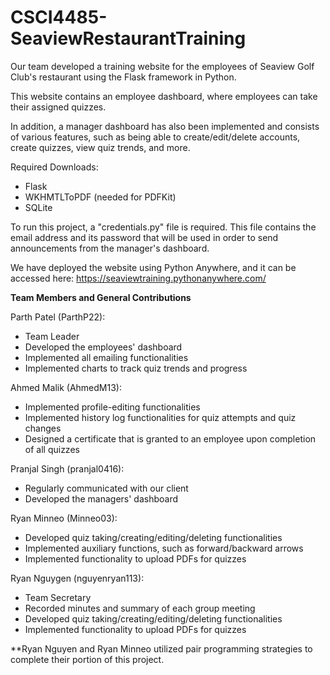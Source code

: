 # CSCI4485-SeaviewRestaurantTraining
Our team developed a training website for the employees of Seaview Golf Club's restaurant using the Flask framework in Python. 

This website contains an employee dashboard, where employees can take their assigned quizzes.

In addition, a manager dashboard has also been implemented and consists of various features, such as being able to create/edit/delete accounts, create quizzes, view quiz trends, and more.


Required Downloads:
- Flask
- WKHMTLToPDF (needed for PDFKit)
- SQLite

To run this project, a "credentials.py" file is required. This file contains the email address and its password that will be used in order to send announcements from the manager's dashboard.

We have deployed the website using Python Anywhere, and it can be accessed here: https://seaviewtraining.pythonanywhere.com/

**Team Members and General Contributions**

Parth Patel (ParthP22):
- Team Leader
- Developed the employees' dashboard
- Implemented all emailing functionalities
- Implemented charts to track quiz trends and progress

Ahmed Malik (AhmedM13):
- Implemented profile-editing functionalities
- Implemented history log functionalities for quiz attempts and quiz changes
- Designed a certificate that is granted to an employee upon completion of all quizzes

Pranjal Singh (pranjal0416):
- Regularly communicated with our client
- Developed the managers' dashboard

Ryan Minneo (Minneo03):
- Developed quiz taking/creating/editing/deleting functionalities
- Implemented auxiliary functions, such as forward/backward arrows
- Implemented functionality to upload PDFs for quizzes

Ryan Nguygen (nguyenryan113):
- Team Secretary
- Recorded minutes and summary of each group meeting
- Developed quiz taking/creating/editing/deleting functionalities
- Implemented functionality to upload PDFs for quizzes

**Ryan Nguyen and Ryan Minneo utilized pair programming strategies to complete their portion of this project.




